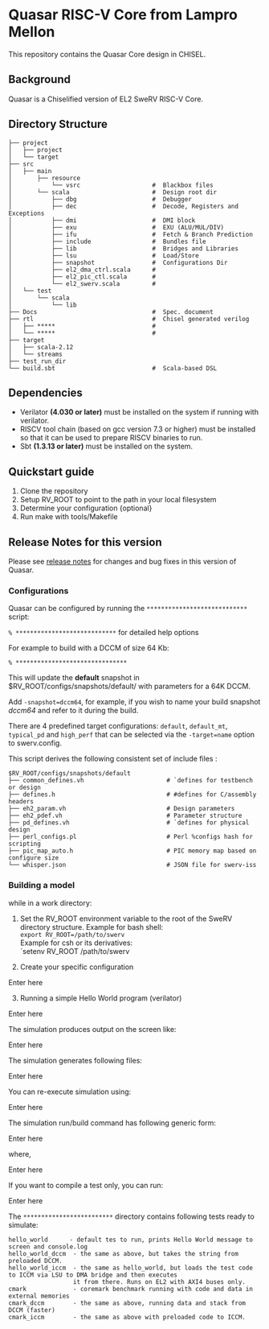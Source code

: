 # Quasar RISC-V Core from Lampro Mellon

This repository contains the Quasar Core design in CHISEL.

## Background

Quasar is a Chiselified version of EL2 SweRV RISC-V Core.

## Directory Structure

    ├── project                             
    │   ├── project                                
    │   └── target                            
    ├── src
    │   ├── main                            
    │       ├── resource                    
    │           └── vsrc                    #  Blackbox files
    │       └── scala                       #  Design root dir
    │           ├── dbg                     #  Debugger
    │           ├── dec                     #  Decode, Registers and Exceptions 
    │           ├── dmi                     #  DMI block
    │           ├── exu                     #  EXU (ALU/MUL/DIV)
    │           ├── ifu                     #  Fetch & Branch Prediction
    │           ├── include                 #  Bundles file
    │           ├── lib                     #  Bridges and Libraries 
    │           ├── lsu                     #  Load/Store    
    │           ├── snapshot                #  Configurations Dir
    │           ├── el2_dma_ctrl.scala      #   
    │           ├── el2_pic_ctl.scala       # 
    │           └── el2_swerv.scala         #       
    │   └── test                              
    │       └── scala                         
    │           └── lib                       
    ├── Docs                                #  Spec. document
    ├── rtl                                 #  Chisel generated verilog
    │   ├── *****                           #      
    │   └── *****                           #
    ├── target                              
    │   ├── scala-2.12                      
    │   └── streams                            
    ├── test_run_dir                        
    └── build.sbt                           #  Scala-based DSL  


## Dependencies

- Verilator **(4.030 or later)** must be installed on the system if running with verilator.
- RISCV tool chain (based on gcc version 7.3 or higher) must be
installed so that it can be used to prepare RISCV binaries to run.
- Sbt **(1.3.13 or later)** must be installed on the system.

## Quickstart guide

1. Clone the repository
2. Setup RV_ROOT to point to the path in your local filesystem
3. Determine your configuration {optional}
4. Run make with tools/Makefile

## Release Notes for this version
Please see [release notes](release-notes.md) for changes and bug fixes in this version of Quasar.

### Configurations

Quasar can be configured by running the `****************************` script:

`% ****************************` for detailed help options

For example to build with a DCCM of size 64 Kb:  

`% *******************************`  

This will update the **default** snapshot in $RV_ROOT/configs/snapshots/default/ with parameters for a 64K DCCM.  

Add `-snapshot=dccm64`, for example, if you wish to name your build snapshot *dccm64* and refer to it during the build.  

There are 4 predefined target configurations: `default`, `default_mt`, `typical_pd` and `high_perf` that can be selected via 
the `-target=name` option to swerv.config.

This script derives the following consistent set of include files :  

    $RV_ROOT/configs/snapshots/default
    ├── common_defines.vh                       # `defines for testbench or design
    ├── defines.h                               # #defines for C/assembly headers
    ├── eh2_param.vh                            # Design parameters
    ├── eh2_pdef.vh                             # Parameter structure
    ├── pd_defines.vh                           # `defines for physical design
    ├── perl_configs.pl                         # Perl %configs hash for scripting
    ├── pic_map_auto.h                          # PIC memory map based on configure size
    └── whisper.json                            # JSON file for swerv-iss

### Building a model

while in a work directory:

1. Set the RV_ROOT environment variable to the root of the SweRV directory structure.
Example for bash shell:  
    `export RV_ROOT=/path/to/swerv`  
Example for csh or its derivatives:  
    `setenv RV_ROOT /path/to/swerv
    
2. Create your specific configuration    

Enter here

3. Running a simple Hello World program (verilator)

Enter here

The simulation produces output on the screen like:

Enter here

The simulation generates following files:

Enter here

You can re-execute simulation using: 

Enter here

The simulation run/build command has following generic form:

Enter here

where,

Enter here

If you want to compile a test only, you can run:

Enter here


The  `*************************` directory contains following tests ready to simulate:
```
hello_world      - default tes to run, prints Hello World message to screen and console.log
hello_world_dccm  - the same as above, but takes the string from preloaded DCCM.
hello_world_iccm  - the same as hello_world, but loads the test code to ICCM via LSU to DMA bridge and then executes
                  it from there. Runs on EL2 with AXI4 buses only. 
cmark             - coremark benchmark running with code and data in external memories
cmark_dccm        - the same as above, running data and stack from DCCM (faster)
cmark_iccm        - the same as above with preloaded code to ICCM. 
```

